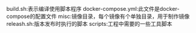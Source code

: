 build.sh:表示编译使用脚本程序
docker-compose.yml:此文件是docker-compose的配置文件
misc:镜像目录，每个镜像有个单独目录，用于制作镜像
releash.sh:版本发布时执行的脚本
scripts:工程中需要的一些工具脚本